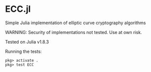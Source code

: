 # ECC.jl
Simple Julia implementation of elliptic curve cryptography algorithms

WARNING: Security of implementations not tested. Use at own risk.

Tested on Julia v1.8.3

Running the tests:
```
pkg> activate .
pkg> test ECC
```
